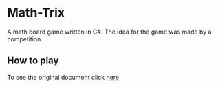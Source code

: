 # Math-Trix
A math board game written in C#. The idea for the game was made by a competition.

## How to play
To see the original document click [here](www.google.com)
